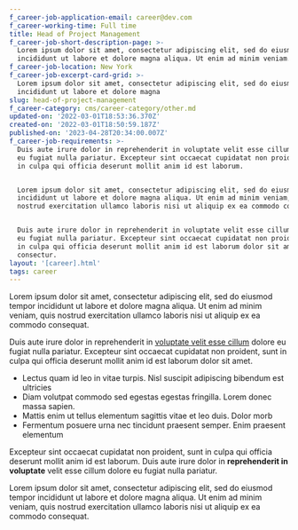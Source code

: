 ```yaml
---
f_career-job-application-email: career@dev.com
f_career-working-time: Full time
title: Head of Project Management
f_career-job-short-description-page: >-
  Lorem ipsum dolor sit amet, consectetur adipiscing elit, sed do eiusmod tempor
  incididunt ut labore et dolore magna aliqua. Ut enim ad minim veniam.
f_career-job-location: New York
f_career-job-excerpt-card-grid: >-
  Lorem ipsum dolor sit amet, consectetur adipiscing elit, sed do eiusmod tempor
  incididunt ut labore et dolore magna
slug: head-of-project-management
f_career-category: cms/career-category/other.md
updated-on: '2022-03-01T18:53:36.370Z'
created-on: '2022-03-01T18:50:59.187Z'
published-on: '2023-04-28T20:34:00.007Z'
f_career-job-requirements: >-
  Duis aute irure dolor in reprehenderit in voluptate velit esse cillum dolore
  eu fugiat nulla pariatur. Excepteur sint occaecat cupidatat non proident, sunt
  in culpa qui officia deserunt mollit anim id est laborum.


  Lorem ipsum dolor sit amet, consectetur adipiscing elit, sed do eiusmod tempor
  incididunt ut labore et dolore magna aliqua. Ut enim ad minim veniam, quis
  nostrud exercitation ullamco laboris nisi ut aliquip ex ea commodo consequat.


  Duis aute irure dolor in reprehenderit in voluptate velit esse cillum dolore
  eu fugiat nulla pariatur. Excepteur sint occaecat cupidatat non proident, sunt
  in culpa qui officia deserunt mollit anim id est laborum dolor sit amet
  consectur.
layout: '[career].html'
tags: career
---
```


Lorem ipsum dolor sit amet, consectetur adipiscing elit, sed do eiusmod tempor incididunt ut labore et dolore magna aliqua. Ut enim ad minim veniam, quis nostrud exercitation ullamco laboris nisi ut aliquip ex ea commodo consequat.

Duis aute irure dolor in reprehenderit in [voluptate velit esse cillum](#) dolore eu fugiat nulla pariatur. Excepteur sint occaecat cupidatat non proident, sunt in culpa qui officia deserunt mollit anim id est laborum dolor sit amet.

*   Lectus quam id leo in vitae turpis. Nisl suscipit adipiscing bibendum est ultricies
*   Diam volutpat commodo sed egestas egestas fringilla. Lorem donec massa sapien.
*   Mattis enim ut tellus elementum sagittis vitae et leo duis. Dolor morb
*   Fermentum posuere urna nec tincidunt praesent semper. Enim praesent elementum

Excepteur sint occaecat cupidatat non proident, sunt in culpa qui officia deserunt mollit anim id est laborum. Duis aute irure dolor in **reprehenderit in voluptate** velit esse cillum dolore eu fugiat nulla pariatur.

Lorem ipsum dolor sit amet, consectetur adipiscing elit, sed do eiusmod tempor incididunt ut labore et dolore magna aliqua. Ut enim ad minim veniam, quis nostrud exercitation ullamco laboris nisi ut aliquip ex ea commodo consequat.
